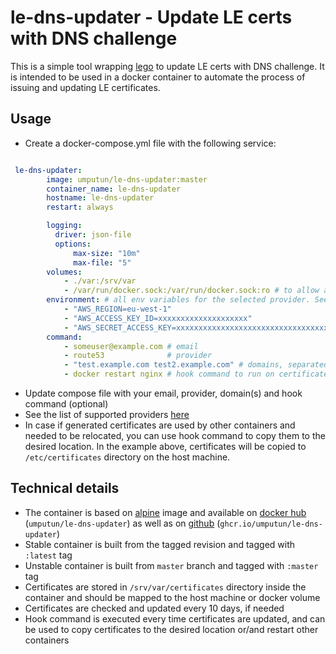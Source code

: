 # le-dns-updater - Update LE certs with DNS challenge

This is a simple tool wrapping [lego](https://github.com/go-acme/lego) to update LE certs with DNS challenge. It is intended to be used in a docker container to automate the process of issuing and updating LE certificates.

## Usage

- Create a docker-compose.yml file with the following service:

```yaml

 le-dns-updater:
        image: umputun/le-dns-updater:master
        container_name: le-dns-updater
        hostname: le-dns-updater
        restart: always

        logging:
          driver: json-file
          options:
              max-size: "10m"
              max-file: "5"
        volumes:
            - ./var:/srv/var
            - /var/run/docker.sock:/var/run/docker.sock:ro # to allow access to nginx container for cert update hook (optional)
        environment: # all env variables for the selected provider. See https://github.com/go-acme/lego#dns-providers for details
            - "AWS_REGION=eu-west-1"
            - "AWS_ACCESS_KEY_ID=xxxxxxxxxxxxxxxxxxxx"
            - "AWS_SECRET_ACCESS_KEY=xxxxxxxxxxxxxxxxxxxxxxxxxxxxxxxxxxxxxxxx"
        command:
            - someuser@example.com # email
            - route53              # provider
            - "test.example.com test2.example.com" # domains, separated by space
            - docker restart nginx # hook command to run on certificate update (optional)
```

- Update compose file with your email, provider, domain(s) and hook command (optional)
- See the list of supported providers [here](https://github.com/go-acme/lego/tree/master/providers/dns)
- In case if generated certificates are used by other containers and needed to be relocated, you can use hook command to copy them to the desired location. In the example above, certificates will be copied to `/etc/certificates` directory on the host machine.

## Technical details

- The container is based on [alpine](https://hub.docker.com/_/alpine/) image and available on [docker hub](https://hub.docker.com/r/umputun/le-dns-updater/) (`umputun/le-dns-updater`) as well as on [github](https://github.com/umputun/le-dns-updater/pkgs/container/le-dns-updater) (`ghcr.io/umputun/le-dns-updater`)
- Stable container is built from the tagged revision and tagged with `:latest` tag
- Unstable container is built from `master` branch and tagged with `:master` tag
- Certificates are stored in `/srv/var/certificates` directory inside the container and should be mapped to the host machine or docker volume
- Certificates are checked and updated every 10 days, if needed
- Hook command is executed every time certificates are updated, and can be used to copy certificates to the desired location or/and restart other containers